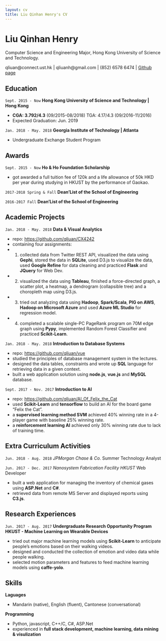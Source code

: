 ```yaml
---
layout: cv
title: Liu Qinhan Henry's CV
---
```

# Liu Qinhan Henry
Computer Science and Engineering Major, Hong Kong University of Science and Technology.

<div id="webaddress">
<a>qliuan@connect.ust.hk</a> | 
<a>qliuanh@gmail.com</a> | 
<a>(852) 6578 6474</a> |
<a href="https://github.com/qliuan">Github page</a>
</div>


## Education

`Sept. 2015 - Now`
__Hong Kong University of Science and Technology | Hong Kong__

- **CGA: 3.792/4.3** (09/2015-08/2018)	TGA: 4.17/4.3 (09/2016-11/2016)
- Expected Graduation: Jun. 2019

`Jan. 2018 - May. 2018`
__Georgia Institute of Technology | Atlanta__

- Undergraduate Exchange Student Program


## Awards

`Sept. 2015 - Now`
__Ho & Ho Foundation Scholarship__

- got awarded a full tuition fee of 120k and a life allowance of 50k HKD per year during studying in HKUST by the performance of Gaokao.

`2017-2018 Spring & Fall`
__Dean’List of the School of Engineering__


`2016-2017 Fall`
__Dean’List of the School of Engineering__



## Academic Projects

`Jan. 2018 - May. 2018`
__Data & Visual Analytics__

- repo: https://github.com/qliuan/CX4242
- containing four assignments:
- 1. collected data from Twitter REST API, visualized the data using **Gephi**, stored the data in **SQLite**, used D3.js to visualize the data, used **Google Refine** for data cleaning and practiced **Flask** and **JQuery** for Web Dev.
- 2. visualized the data using **Tableau**, finished a force-directed graph, a scatter plot, a heatmap, a dendrogram (collapsible tree) and a choropleth map using D3.js.
- 3. tried out analyzing data using **Hadoop**, **Spark/Scala**, **PIG on AWS**, **Hadoop on Microsoft Azure** and used **Azure ML Studio** for regression model. 
- 4. completed a scalable single-PC PageRank program on 70M edge graph using **Pypy**, implemented Random Forest Classifier and practiced **Scikit-Learn**.

`Jan. 2018 - May. 2018`
__Introduction to Database Systems__

- repo: https://github.com/qliuan/vue
- studied the principles of database management system in the lectures.
- designed the data tables, constraints and wrote up **SQL** language for retrieving data in a given context.
- built a web application solution using **node.js**, **vue.js** and **MySQL** database.

`Sept. 2017 - Nov. 2017`
__Introduction to AI__

- repo: https://github.com/qliuan/AI_Of_Felix_the_Cat
- used **Scikit-Learn** and **tensorflow** to build an AI for the board game “Felix the Cat”.
- a **supervised learning method SVM** achieved 40% winning rate in a 4-player game with baseline 25% winning rate.
- a **reinforcement learning AI** achieved only 30% winning rate due to lack of training time.


## Extra Curriculum Activities

`Jun. 2018 - Aug. 2018`
*JPMorgan Chase & Co.* Summer Technology Analyst

`Jun. 2017 - Dec. 2017`
*Nanosystem Fabrication Facility HKUST* Web Developer

- built a web application for managing the inventory of chemical gases using **ASP.Net** and **C#**.
- retrieved data from remote MS Server and displayed reports using **C3.js**.



## Research Experiences

`Jun. 2017 - Aug. 2017`
__Undergraduate Research Opportunity Program HKUST - Machine Learning on Wearable Devices__


- tried out major machine learning models using **Scikit-Learn** to anticipate people’s emotions based on their walking videos. 
- designed and conducted the collection of emotion and video data while people walking. 
- selected motion parameters and features to feed machine learning models using **caffe-yolo**.
 

## Skills

__Laguages__

- Mandarin (native), English (fluent), Cantonese (conversational)

__Programming__

- Python, javascript, C++/C, C#, ASP.Net
- experienced in **full stack development, machine learning, data mining & visulization**



<!-- ### Footer

Last updated: May 2013 -->


